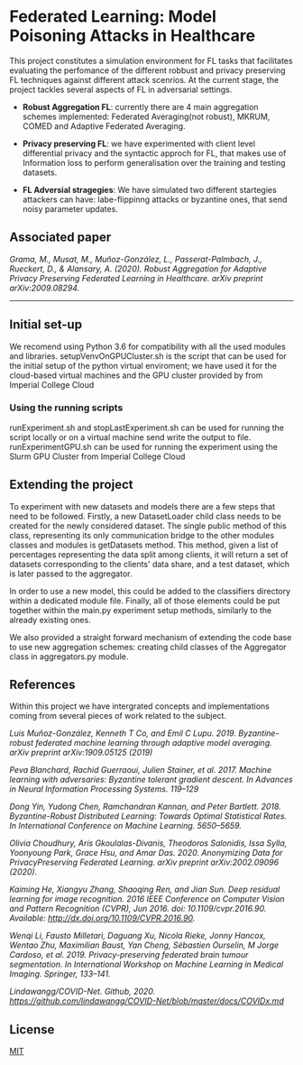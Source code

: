 # Federated Learning: Model Poisoning Attacks in Healthcare

This project constitutes a simulation environment for FL tasks that facilitates evaluating the perfomance of the different robbust and privacy preserving FL techniques against different attack scenrios.
At the current stage, the project tackles several aspects of FL in adversarial settings.

- **Robust Aggregation FL**: currently there are 4 main aggregation schemes implemented: Federated Averaging(not robust), MKRUM, COMED and Adaptive Federated Averaging.

- **Privacy preserving FL**: we have experimented with client level differential privacy and the syntactic approch for FL, that makes use of Information loss to perform generalisation over the training and testing datasets. 

- **FL Adversial stragegies**: We have simulated two different startegies attackers can have: labe-flippinng attacks or byzantine ones, that send noisy parameter updates.

## Associated paper

*Grama, M., Musat, M., Muñoz-González, L., Passerat-Palmbach, J., Rueckert, D., & Alansary, A. (2020). Robust Aggregation for Adaptive Privacy Preserving Federated Learning in Healthcare. arXiv preprint arXiv:2009.08294.*

---
## Initial set-up

We recomend using Python 3.6 for compatibility with all the used modules and libraries.
setupVenvOnGPUCluster.sh is the script that can be used for the initial setup of the python virtual enviroment; we have used it for the cloud-based virtual machines and the GPU cluster provided by from Imperial College Cloud

### Using the running scripts

runExperiment.sh and stopLastExperiment.sh can be used for running the script locally or on a virtual machine send write the output to file.
runExperimentGPU.sh can be used for running the experiment using the Slurm GPU Cluster from Imperial College Cloud

## Extending the project

To experiment with new datasets and models there are a few steps that need to be followed. 
Firstly, a new DatasetLoader child class needs to be created for the newly considered dataset. The single public method of this class, representing its only communication bridge to the other modules classes and modules is getDatasets method. This method, given a list of percentages representing the data split among clients, it will return a set of datasets corresponding to the clients' data share, and a test dataset, which is later passed to the aggregator. 

In order to use a new model, this could be added to the classifiers directory within a dedicated module file. Finally, all of those elements could be put together within the main.py experiment setup methods, similarly to the already existing ones.

We also provided a straight forward mechanism of extending the code base to use new aggregation schemes: creating child classes of the Aggregator class in aggregators.py module.

## References

Within this project we have intergrated concepts and implementations coming from several pieces of work related to the subject.  

*Luis Muñoz-González, Kenneth T Co, and Emil C Lupu. 2019. Byzantine-robust federated machine learning through adaptive model averaging. arXiv preprint arXiv:1909.05125 (2019)*

*Peva Blanchard, Rachid Guerraoui, Julien Stainer, et al. 2017. Machine learning with adversaries: Byzantine tolerant gradient descent. In Advances in Neural Information Processing Systems. 119–129*

*Dong Yin, Yudong Chen, Ramchandran Kannan, and Peter Bartlett. 2018. Byzantine-Robust Distributed Learning: Towards Optimal Statistical Rates. In International Conference on Machine Learning. 5650–5659.*

*Olivia Choudhury, Aris Gkoulalas-Divanis, Theodoros Salonidis, Issa Sylla, Yoonyoung Park, Grace Hsu, and Amar Das. 2020. Anonymizing Data for PrivacyPreserving Federated Learning. arXiv preprint arXiv:2002.09096 (2020).*

*Kaiming He, Xiangyu Zhang, Shaoqing Ren, and Jian Sun. Deep residual learning for image recognition. 2016 IEEE Conference on Computer Vision and Pattern Recognition (CVPR), Jun 2016. doi: 10.1109/cvpr.2016.90. Available: http://dx.doi.org/10.1109/CVPR.2016.90.*

*Wenqi Li, Fausto Milletarì, Daguang Xu, Nicola Rieke, Jonny Hancox, Wentao Zhu, Maximilian Baust, Yan Cheng, Sébastien Ourselin, M Jorge Cardoso, et al. 2019. Privacy-preserving federated brain tumour segmentation. In International Workshop on Machine Learning in Medical Imaging. Springer, 133–141.*

*Lindawangg/COVID-Net. Github, 2020. https://github.com/lindawangg/COVID-Net/blob/master/docs/COVIDx.md*

## License
[MIT](https://choosealicense.com/licenses/mit/)


